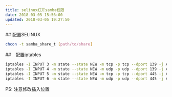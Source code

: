 ```yaml
---
title: selinux打开samba权限
date: 2018-03-05 15:56:00
updated: 2018-03-05 19:27:50
---
```

<!--markdown-->## 配置SELINUX

```bash
chcon -t samba_share_t [path/to/share]
```

##　配置iptables

```bash
iptables -I INPUT 3 -m state --state NEW -m tcp -p tcp --dport 139 -j ACCEPT && \
iptables -I INPUT 4 -m state --state NEW -m udp -p udp --dport 139 -j ACCEPT && \
iptables -I INPUT 5 -m state --state NEW -m tcp -p tcp --dport 445 -j ACCEPT && \
iptables -I INPUT 6 -m state --state NEW -m udp -p udp --dport 445 -j ACCEPT
```
PS: 注意修改插入位置